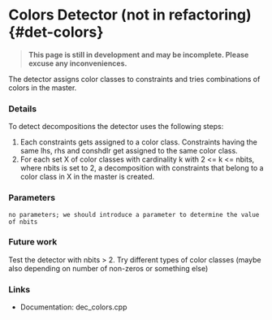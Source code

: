 # Colors Detector (not in refactoring) {#det-colors}
> **This page is still in development and may be incomplete. Please excuse any inconveniences.**

The detector assigns color classes to constraints and tries combinations of colors in the master.

### Details

To detect decompositions the detector uses the following steps:

1. Each constraints gets assigned to a color class. Constraints having the same lhs, rhs and conshdlr get assigned to the same color class.
2. For each set X of color classes with cardinality k with 2 <= k <= nbits, where nbits is set to 2, a decomposition with constraints that belong to a color class in X in the master is created.

### Parameters

```
no parameters; we should introduce a parameter to determine the value of nbits
```

### Future work
Test the detector with nbits > 2. Try different types of color classes (maybe also depending on number of non-zeros or something else)

### Links
 * Documentation: dec_colors.cpp
